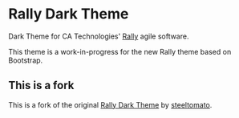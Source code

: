 # Rally Dark Theme

Dark Theme for CA Technologies' [Rally](https://rally1.rallydev.com) agile software.

This theme is a work-in-progress for the new Rally theme based on Bootstrap.

## This is a fork

This is a fork of the original [Rally Dark Theme](https://userstyles.org/styles/180367/rally-dark-theme) by [steeltomato](https://userstyles.org/users/894217).
